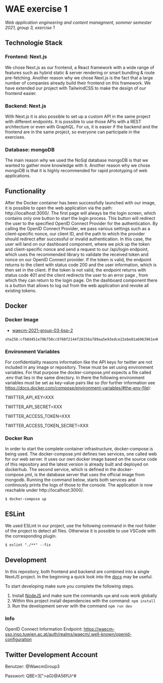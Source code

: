 # WAE exercise 1
*Web application engineering and content managment, sommer semester 2021, group 3, exercise 1*

## Technologie Stack

### Frontend: Next.js
We chose Next.js as our frontend, a React framework with a wide range of features such as hybrid static & server rendering or smart bundling & route pre-fetching. Another reason why we chose Next.js is the fact that a large number of companies already build their frontend on this framework. We have extended our project with TailwindCSS to make the design of our frontend easier.

### Backend: Next.js
With Next.js it is also possible to set up a custom API in the same project with different endpoints. It is possible to use those APIs with a REST architecture or even with GraphQL. For us, it is easier if the backend and the frontend are in the same project, so everyone can participate in the exercises.

### Database: mongoDB
The main reason why we used the NoSql database mongoDB is that we wanted to gather more knowledge with it. Another reason why we chose mongoDB is that it is highly recommended for rapid prototyping of web applications.

## Functionality
After the Docker container has been successfully launched with our image, it is possible to open the web application via the path: http://localhost:3000/. The first page will always be the login screen, which contains only one button to start the login process. This button will redirect the user to the specified OpenID Connect Provider for the authentication. By calling the OpenID Connect Provider, we pass various settings such as a client-specific nonce, our client ID, and the path to which the provider should redirect after successful or invalid authentication. In this case, the user will land on our dashboard component, where we pick up the token and client-specific nonce and send a request to our /api/login endpoint, which uses the recommended library to validate the received token and nonce on our OpenID Connect provider. If the token is valid, the endpoint returns to the client with status code 200 and the user information, which is then set in the client. If the token is not valid, the endpoint returns with status code 401 and the client redirects the user to an error page , from which they can return to the login page. On the dashboard component there is a button that allows to log out from the web application and revoke all existing tokens. 

## Docker

### Docker Image 
* [waecm-2021-group-03-bsp-2](https://hub.docker.com/r/waecm2021group03/waecm-2021-group-03-bsp-2)

```
sha256:cfb0d451e70b750cc9760f2144f28156a789aa5e93edce22ebe01a6963961e46
```

### Environment Variables
For confidentiality reasons information like the API keys for twitter are not included in any image or repository. These must be set using environment variables. For that purpose the docker-compose.yml expects a file called .env that lies in the same directory. In there the following environment variables must be set as key-value pairs like so (for further information see https://docs.docker.com/compose/environment-variables/#the-env-file):

TWITTER_API_KEY=XXX

TWITTER_API_SECRET=XXX

TWITTER_ACCESS_TOKEN=XXX

TWITTER_ACCESS_TOKEN_SECRET=XXX


### Docker Run
In order to start the complete container infrastructure, docker-compose is being used. The docker-compose.yml defines two services, one called web for our web server. It uses our own docker image based on the source code of this repository and the latest version is already built and deployed on dockerhub. The second service, which is defined in the docker-compose.yml, is the database server that uses the official image from mongodb. Running the command below, starts both services and continously prints the logs of those to the console. The application is now reachable under http://localhost:3000/.

```
$ docker-compose up
```

## ESLint 
We used ESLint in our project, use the following command in the root folder of the project to detect all files. Otherwise it is possible to use VSCode with the corresponding plugin.

```
$ eslint "./**" --fix
```

## Development

In this repository, both frontend and backend are combined into a single NextJS project. In the beginning a quick look into the [docs](https://nextjs.org) may be useful.

To start developing make sure you complete the following steps.

1. Install [NodeJS](https://nodejs.org/) and make sure the commands `npm` and `node` work globally
2. Within this project install dependencies with the command: `npm install`
3. Run the development server with the command `npm run dev`


### Info
OpenID Connect Information Endpoint: https://waecm-sso.inso.tuwien.ac.at/auth/realms/waecm/.well-known/openid-configuration

## Twitter Development Account
Benutzer: @WaecmGroup3

Passwort: QBE>3[">aG}@A56fUi^#
